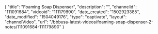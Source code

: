 {
    "title": "Foaming Soap Dispenser",
    "description": "",
    "channelid": "111091684",
    "videoid": "111179890",
    "date_created": "1502923385",
    "date_modified": "1504049176",
    "type": "captivate",
    "layout": "channelVideo",
    "url": "\/bbbusa-latest-videos\/foaming-soap-dispenser-2-notes\/111091684-111179890"
}